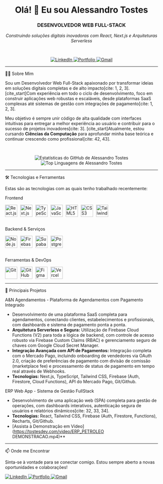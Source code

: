 <h1 align="center">Olá! 👋 Eu sou Alessandro Tostes</h1>

<h3 align="center">DESENVOLVEDOR WEB FULL-STACK</h3>
<p align="center"><i>Construindo soluções digitais inovadoras com React, Next.js e Arquiteturas Serverless</i></p>

<br>

<p align="center">
  <a href="https://www.linkedin.com/in/alessandrotostes/" target="_blank">
    <img src="https://img.shields.io/badge/LinkedIn-0077B5?style=for-the-badge&logo=linkedin&logoColor=white" alt="LinkedIn"/>
  </a>
  <a href="https://tostesdev.com" target="_blank">
    <img src="https://img.shields.io/badge/Portfólio-333333?style=for-the-badge&logo=react&logoColor=61DAFB" alt="Portfolio"/>
  </a>
  <a href="mailto:alessandrotostesarruda@gmail.com">
    <img src="https://img.shields.io/badge/Gmail-D14836?style=for-the-badge&logo=gmail&logoColor=white" alt="Gmail"/>
  </a>
</p>

---

👨‍💻 Sobre Mim

Sou um Desenvolvedor Web Full-Stack apaixonado por transformar ideias em soluções digitais completas e de alto impacto[cite: 1, 2, 3]. [cite_start]Com experiência em todo o ciclo de desenvolvimento, foco em construir aplicações web robustas e escaláveis, desde plataformas SaaS complexas até sistemas de gestão com integrações de pagamento[cite: 1, 2, 3].

Meu objetivo é sempre unir código de alta qualidade com interfaces intuitivas para entregar a melhor experiência ao usuário e contribuir para o sucesso de projetos inovadores[cite: 3]. [cite_start]Atualmente, estou cursando **Ciências da Computação** para aprofundar minha base teórica e continuar crescendo como profissional[cite: 42, 43].

<br>

<p align="center">
  <img src="https://github-readme-stats.vercel.app/api?username=alessandrotostes&show_icons=true&theme=dracula&include_all_commits=true&count_private=true" alt="Estatísticas do GitHub de Alessandro Tostes"/>
  <br>
  <img src="https://github-readme-stats.vercel.app/api/top-langs/?username=alessandrotostes&layout=compact&langs_count=8&theme=dracula" alt="Top Linguagens de Alessandro Tostes"/>
</p>

---

🛠️ Tecnologias e Ferramentas

Estas são as tecnologias com as quais tenho trabalhado recentemente:

Frontend
<div style="display: flex; flex-wrap: wrap; gap: 10px;">
  <img src="https://cdn.jsdelivr.net/gh/devicons/devicon/icons/react/react-original.svg" height="40" alt="React.js" title="React.js"/>
  <img src="https://cdn.jsdelivr.net/gh/devicons/devicon/icons/nextjs/nextjs-original.svg" height="40" alt="Next.js" title="Next.js"/>
  <img src="https://cdn.jsdelivr.net/gh/devicons/devicon/icons/typescript/typescript-original.svg" height="40" alt="TypeScript" title="TypeScript"/>
  <img src="https://cdn.jsdelivr.net/gh/devicons/devicon/icons/javascript/javascript-original.svg" height="40" alt="JavaScript (ES6+)" title="JavaScript (ES6+)"/>
  <img src="https://cdn.jsdelivr.net/gh/devicons/devicon/icons/html5/html5-original.svg" height="40" alt="HTML5" title="HTML5"/>
  <img src="https://cdn.jsdelivr.net/gh/devicons/devicon/icons/css3/css3-original.svg" height="40" alt="CSS3" title="CSS3"/>
  <img src="https://cdn.jsdelivr.net/gh/devicons/devicon/icons/tailwindcss/tailwindcss-original.svg" height="40" alt="Tailwind CSS" title="Tailwind CSS"/>
</div>
<br>

Backend & Serviços
<div style="display: flex; flex-wrap: wrap; gap: 10px;">
  <img src="https://cdn.jsdelivr.net/gh/devicons/devicon/icons/nodejs/nodejs-original.svg" height="40" alt="Node.js" title="Node.js"/>
  <img src="https://cdn.jsdelivr.net/gh/devicons/devicon/icons/firebase/firebase-original.svg" height="40" alt="Firebase (Auth, Firestore, Functions)" title="Firebase (Auth, Firestore, Functions)"/>
  <img src="https://cdn.jsdelivr.net/gh/devicons/devicon/icons/supabase/supabase-original.svg" height="40" alt="Supabase" title="Supabase"/>
  <img src="https://cdn.jsdelivr.net/gh/devicons/devicon/icons/postgresql/postgresql-original.svg" height="40" alt="PostgreSQL" title="PostgreSQL"/>
</div>
<br>

Ferramentas & DevOps
<div style="display: flex; flex-wrap: wrap; gap: 10px;">
  <img src="https://cdn.jsdelivr.net/gh/devicons/devicon/icons/git/git-original.svg" height="40" alt="Git" title="Git"/>
  <img src="https://cdn.jsdelivr.net/gh/devicons/devicon/icons/github/github-original.svg" height="40" alt="GitHub" title="GitHub"/>
  <img src="https://cdn.jsdelivr.net/gh/devicons/devicon/icons/figma/figma-original.svg" height="40" alt="Figma" title="Figma"/>
  <img src="https://cdn.jsdelivr.net/gh/devicons/devicon/icons/vercel/vercel-original.svg" height="40" alt="Vercel" title="Vercel"/>
</div>

---

🚀 Principais Projetos

A&N Agendamentos - Plataforma de Agendamentos com Pagamento Integrado
- Desenvolvimento de uma plataforma SaaS completa para agendamentos, conectando clientes, estabelecimentos e profissionais, com dashboards e sistema de pagamento ponta a ponta.
- **Arquitetura Serverless e Segura:** Utilização de Firebase Cloud Functions (V2) para toda a lógica de backend, com controle de acesso robusto via Firebase Custom Claims (RBAC) e gerenciamento seguro de chaves com Google Cloud Secret Manager.
- **Integração Avançada com API de Pagamentos:** Integração completa com o Mercado Pago, incluindo onboarding de vendedores via OAuth 2.0, criação de preferências de pagamento com divisão de comissão (marketplace fee) e processamento de status de pagamento em tempo real através de Webhooks.
- **Tecnologias:** Next.js, TypeScript, Tailwind CSS, Firebase (Auth, Firestore, Cloud Functions), API do Mercado Pago, Git/Github.

ERP Web App - Sistema de Gestão FullStack
- Desenvolvimento de uma aplicação web (SPA) completa para gestão de operações, com dashboards interativos, autenticação segura de usuários e relatórios dinâmicos[cite: 32, 33, 34].
- **Tecnologias:** React, Tailwind CSS, Firebase (Auth, Firestore, Functions), Recharts, Git/Github.
- [Assista à Demonstração em Vídeo](https://tostesdev.com/video/ERP_PETROLEO DEMONSTRACAO.mp4)** 

---

📫 Onde me Encontrar

Sinta-se à vontade para se conectar comigo. Estou sempre aberto a novas oportunidades e colaborações!

<p align="left">
  <a href="https://www.linkedin.com/in/alessandrotostes/" target="_blank">
    <img src="https://img.shields.io/badge/LinkedIn-0077B5?style=for-the-badge&logo=linkedin&logoColor=white" alt="LinkedIn"/>
  </a>
  <a href="https://tostesdev.com" target="_blank">
    <img src="https://img.shields.io/badge/Portfólio-333333?style=for-the-badge&logo=react&logoColor=61DAFB" alt="Portfolio"/>
  </a>
  <a href="mailto:alessandrotostesarruda@gmail.com">
    <img src="https://img.shields.io/badge/Gmail-D14836?style=for-the-badge&logo=gmail&logoColor=white" alt="Gmail"/>
  </a>
</p>
